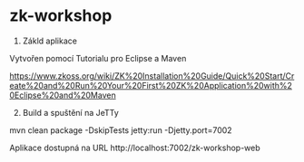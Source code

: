# zk-workshop

1. Zákld aplikace

Vytvořen pomocí Tutorialu pro Eclipse a Maven

https://www.zkoss.org/wiki/ZK%20Installation%20Guide/Quick%20Start/Create%20and%20Run%20Your%20First%20ZK%20Application%20with%20Eclipse%20and%20Maven

2. Build a spuštění na JeTTy

mvn clean package -DskipTests jetty:run -Djetty.port=7002

Aplikace dostupná na URL
http://localhost:7002/zk-workshop-web


